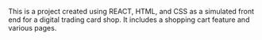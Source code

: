 This is a project created using REACT, HTML, and CSS as a simulated front end for a digital trading card shop. It includes a shopping cart feature and various pages.
